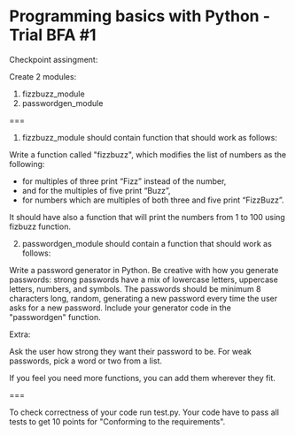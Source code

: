 # Programming basics with Python - Trial BFA #1

Checkpoint assingment:

Create 2 modules:
1. fizzbuzz_module
2. passwordgen_module

===
1. fizzbuzz_module should contain function that should work as follows:

Write a function called "fizzbuzz", which modifies the list of numbers as the following:
- for multiples of three print “Fizz” instead of the number,
- and for the multiples of five print “Buzz”,
- for numbers which are multiples of both three and five print “FizzBuzz”.

It should have also a function that will print the numbers from 1 to 100 using fizbuzz function.


2. passwordgen_module should contain a function that should work as follows:

Write a password generator in Python.
Be creative with how you generate passwords:
strong passwords have a mix of lowercase letters, uppercase letters, numbers, and symbols.
The passwords should be minimum 8 characters long, random, generating a new password every time the user asks for a new password.
Include your generator code in the "passwordgen" function.

Extra:

Ask the user how strong they want their password to be. For weak passwords, pick a word or two from a list.

If you feel you need more functions, you can add them wherever they fit.

===

To check correctness of your code run test.py. Your code have to pass all tests to get 10 points for "Conforming to the requirements".
